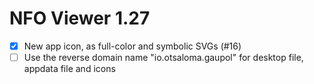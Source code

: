 NFO Viewer 1.27
===============

* [x] New app icon, as full-color and symbolic SVGs (#16)
* [ ] Use the reverse domain name "io.otsaloma.gaupol" for desktop file,
      appdata file and icons
